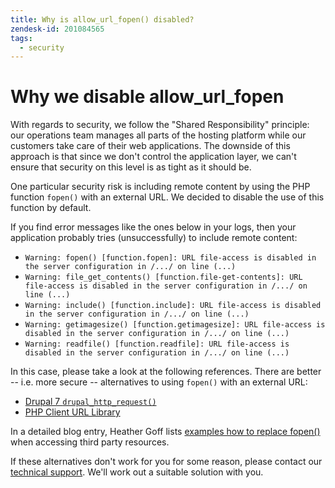 ```yaml
---
title: Why is allow_url_fopen() disabled?
zendesk-id: 201084565
tags:
  - security
---
```


# Why we disable allow\_url\_fopen

With regards to security, we follow the "Shared Responsibility" principle: our
operations team manages all parts of the hosting platform while our customers
take care of their web applications. The downside of this approach is that since
we don't control the application layer, we can't ensure that security on this
level is as tight as it should be.

One particular security risk is including remote content by using the PHP
function `fopen()` with an external URL. We decided to disable the use of this
function by default.

If you find error messages like the ones below in your logs, then your
application probably tries (unsuccessfully) to include remote content:

* `Warning: fopen() [function.fopen]: URL file-access is disabled in the server
  configuration in /.../ on line (...)`
* `Warning: file_get_contents() [function.file-get-contents]: URL file-access is
  disabled in the server configuration in /.../ on line (...)`
* `Warning: include() [function.include]: URL file-access is disabled in the
  server configuration in /.../ on line (...)`
* `Warning: getimagesize() [function.getimagesize]: URL file-access is disabled
  in the server configuration in /.../ on line (...)`
* `Warning: readfile() [function.readfile]: URL file-access is disabled in the
  server configuration in /.../ on line (...)`

In this case, please take a look at the following references. There are better
-- i.e. more secure -- alternatives to using `fopen()` with an external URL:

* [Drupal 7 `drupal_http_request()`](http://api.drupal.org/api/drupal/includes--common.inc/function/drupal_http_request/7)
* [PHP Client URL Library](http://php.net/manual/en/book.curl.php)

In a detailed blog entry, Heather Goff lists [examples how to replace
fopen()](http://goffgrafix.com/blog/index.php/2010/04/if-your-server-sets-the-allow_url_fopen-and-allow_url_include-php-directives-off/)
when accessing third party resources.

If these alternatives don't work for you for some reason, please contact our
[technical support](/important_details/support.html). We'll work out a suitable
solution with you.

